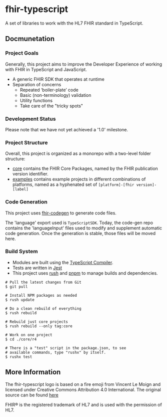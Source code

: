 # fhir-typescript

A set of libraries to work with the HL7 FHIR standard in TypeScript.

## Docmunetation

### Project Goals

Generally, this project aims to improve the Developer Experience of working with FHIR in TypeScript and JavaScript.

* A generic FHIR SDK that operates at runtime
* Separation of concerns
  * Repeated ‘boiler-plate’ code
  * Basic (non-terminology) validation
  * Utility functions
  * Take care of the "tricky spots"

### Development Status

Please note that we have not yet achieved a '1.0' milestone.

### Project Structure

Overall, this project is organized as a monorepo with a two-level folder structure:
* [core](core) contains the FHIR Core Packages, named by the FHIR publication version identifier.
* [examples](examples) contains example projects in different combinations of platforms, named as a hyphenated set of `[platform]-[fhir version]-[label]`


### Code Generation

This project uses [fhir-codegen](http://github.com/microsoft/fhir-codegen) to generate code files.

The 'language' export used is `TypeScriptSDK`.  Today, the code-gen repo contains the 'languageInput' files used to modify and supplement automatic code generation.  Once the generation is stable, those files will be moved here.

### Build System

* Modules are built using the [TypeScript Compiler](https://www.typescriptlang.org/download).
* Tests are written in [Jest](https://jestjs.io)
* This project uses [rush](https://rushjs.io/) and [pnpm](https://pnpm.io/) to manage builds and dependencies.


```
# Pull the latest changes from Git
$ git pull

# Install NPM packages as needed
$ rush update

# Do a clean rebuild of everything
$ rush rebuild

# Rebuild just core projects
$ rush rebuild --only tag:core

# Work on one project
$ cd ./core/r4

# There is a "test" script in the package.json, to see
# available commands, type "rushx" by itself.
$ rushx test
```

## More Information

The fhir-typescript logo is based on a fire emoji from Vincent Le Moign and licensed under Creative Commons Attribution 4.0 International.  The original source can be found [here](https://commons.wikimedia.org/wiki/File:656-fire.svg)

FHIR&reg; is the registered trademark of HL7 and is used with the permission of HL7.